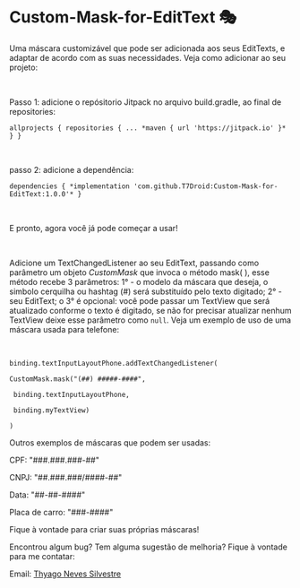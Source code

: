# Custom-Mask-for-EditText 🎭

Uma máscara customizável que pode ser adicionada aos seus EditTexts, e adaptar de acordo com as suas necessidades. Veja como adicionar ao seu projeto:

<br/>

Passo 1: adicione o repósitorio Jitpack no arquivo build.gradle, ao final de repositories:

`allprojects {
		repositories {
			...
			*maven { url 'https://jitpack.io' }*
		}
	}`



<br/>

  passo 2: adicione a dependência:

  `dependencies {
	        *implementation 'com.github.T7Droid:Custom-Mask-for-EditText:1.0.0'*
	}`

<br/>

  E pronto, agora você já pode começar a usar!

<br/>

Adicione um TextChangedListener ao seu EditText, passando como parâmetro um objeto *CustomMask* que invoca o método mask( ), esse método recebe 3 parâmetros: 1° - o modelo da máscara que deseja, o simbolo cerquilha ou hashtag (#) será substituído pelo texto digitado; 2° - seu EditText; o 3° é opcional: você pode passar um TextView que será atualizado conforme o texto é digitado, se não for precisar atualizar nenhum TextView deixe esse parâmetro como `null`. Veja um exemplo de uso de uma máscara usada para telefone:

<br/>

`binding.textInputLayoutPhone.addTextChangedListener(`

`CustomMask.mask("(##) #####-####",` 

` binding.textInputLayoutPhone,` 

` binding.myTextView)` 

`)`



Outros exemplos de máscaras que podem ser usadas: 

CPF: "###.###.###-##"

CNPJ: "##.###.###/####-##"

Data: "##-##-####"

Placa de carro: "###-####"



Fique à vontade para criar suas próprias máscaras!



Encontrou algum bug? Tem alguma sugestão de melhoria? Fique à vontade para me contatar:

Email: [Thyago Neves Silvestre](www.t7droid@gmail.com "T7Droid")



